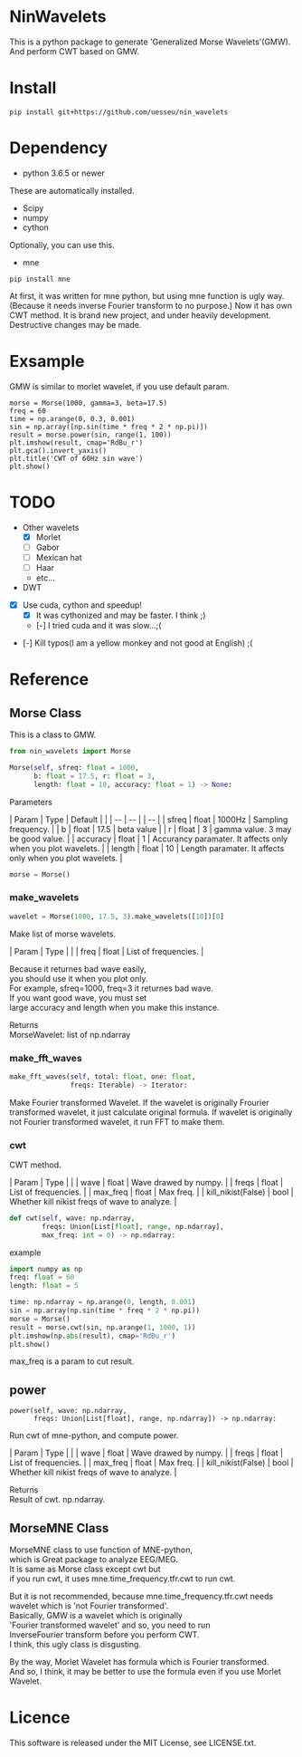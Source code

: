 # NinWavelets
This is a python package to generate 'Generalized Morse Wavelets'(GMW).
And perform CWT based on GMW.

# Install
```
pip install git+https://github.com/uesseu/nin_wavelets
```

# Dependency
- python 3.6.5 or newer

These are automatically installed.
- Scipy
- numpy
- cython

Optionally, you can use this.
- mne

```
pip install mne
```

At first, it was written for mne python, but using mne function is ugly way.
(Because it needs inverse Fourier transform to no purpose.)
Now it has own CWT method.
It is brand new project, and under heavily development.
Destructive changes may be made.


# Exsample
GMW is similar to morlet wavelet, if you use default param.

```
morse = Morse(1000, gamma=3, beta=17.5)
freq = 60
time = np.arange(0, 0.3, 0.001)
sin = np.array([np.sin(time * freq * 2 * np.pi)])
result = morse.power(sin, range(1, 100))
plt.imshow(result, cmap='RdBu_r')
plt.gca().invert_yaxis()
plt.title('CWT of 60Hz sin wave')
plt.show()
```

# TODO

- Other wavelets
    + [x] Morlet
    + [ ] Gabor
    + [ ] Mexican hat
    + [ ] Haar
    + etc...
- DWT
- [x] Use cuda, cython and speedup!
    + [x] It was cythonized and may be faster. I think ;)
    + [-] I tried cuda and it was slow...;(
- [-] Kill typos(I am a yellow monkey and not good at English) ;(

# Reference
## Morse Class
This is a class to GMW.

```python
from nin_wavelets import Morse
```

```python
Morse(self, sfreq: float = 1000,
      b: float = 17.5, r: float = 3,
      length: float = 10, accuracy: float = 1) -> None:
```

Parameters

| Param    | Type  | Default |                                                              |
| --       | --    |         | --                                                           |
| sfreq    | float | 1000Hz  | Sampling frequency.                                          |
| b        | float | 17.5    | beta value                                                   |
| r        | float | 3       | gamma value. 3 may be good value.                            |
| accuracy | float | 1       | Accurancy paramater. It affects only when you plot wavelets. |
| length   | float | 10      | Length paramater. It affects only when you plot wavelets.    |



```python
morse = Morse()

```


### make_wavelets
```python
wavelet = Morse(1000, 17.5, 3).make_wavelets([10])[0]
```

Make list of morse wavelets.  

| Param | Type  |                      |
| freq  | float | List of frequencies. |

Because it returnes bad wave easily,  
you should use it when you plot only.  
For example, sfreq=1000, freq=3 it returnes bad wave.  
If you want good wave, you must set  
large accuracy and length when you make this instance.  

Returns  
MorseWavelet: list of np.ndarray  

### make_fft_waves
```python
make_fft_waves(self, total: float, one: float,
               freqs: Iterable) -> Iterator:
```
Make Fourier transformed Wavelet.
If the wavelet is originally Frourier transformed wavelet,
it just calculate original formula.
If wavelet is originally not Fourier transformed wavelet,
it run FFT to make them.

### cwt
CWT method.

| Param              | Type  |                                               |
| wave               | float | Wave drawed by numpy.                         |
| freqs              | float | List of frequencies.                          |
| max_freq           | float | Max freq.                                     |
| kill_nikist(False) | bool  | Whether kill nikist freqs of wave to analyze. |

```python
def cwt(self, wave: np.ndarray,
        freqs: Union[List[float], range, np.ndarray],
        max_freq: int = 0) -> np.ndarray:
```

example
```python
import numpy as np
freq: float = 60
length: float = 5

time: np.ndarray = np.arange(0, length, 0.001)
sin = np.array(np.sin(time * freq * 2 * np.pi))
morse = Morse()
result = morse.cwt(sin, np.arange(1, 1000, 1))
plt.imshow(np.abs(result), cmap='RdBu_r')
plt.show()
```

max_freq is a param to cut result.

## power
```
power(self, wave: np.ndarray,
      freqs: Union[List[float], range, np.ndarray]) -> np.ndarray:
```

Run cwt of mne-python, and compute power.

| Param              | Type  |                                               |
| wave               | float | Wave drawed by numpy.                         |
| freqs              | float | List of frequencies.                          |
| max_freq           | float | Max freq.                                     |
| kill_nikist(False) | bool  | Whether kill nikist freqs of wave to analyze. |

Returns  
Result of cwt. np.ndarray.  

## MorseMNE Class
MorseMNE class to use function of MNE-python,  
which is Great package to analyze EEG/MEG.  
It is same as Morse class except cwt but  
if you run cwt, it uses mne.time_frequency.tfr.cwt to run cwt.  

But it is not recommended, because mne.time_frequency.tfr.cwt needs  
wavelet which is 'not Fourier transformed'.  
Basically, GMW is a wavelet which is originally  
'Fourier transformed wavelet' and so, you need to run  
InverseFourier transform before you perform CWT.  
I think, this ugly class is disgusting.  

By the way, Morlet Wavelet has formula which is Fourier transformed.  
And so, I think, it may be better to use the formula
even if you use Morlet Wavelet.

# Licence
This software is released under the MIT License, see LICENSE.txt.
